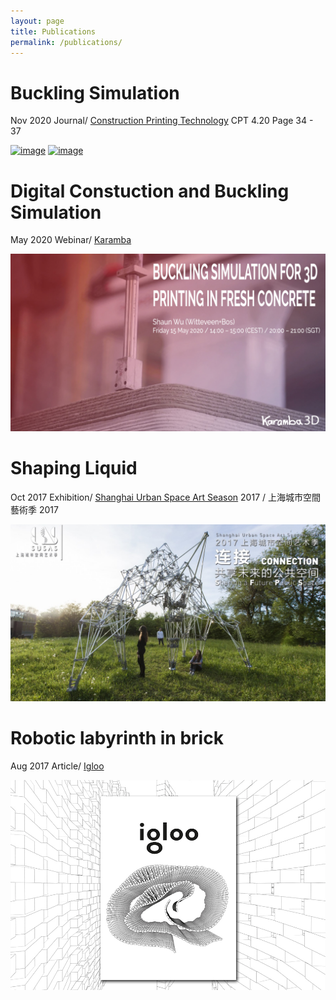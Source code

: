 ```yaml
---
layout: page
title: Publications
permalink: /publications/
---
```



# Buckling Simulation
Nov 2020
Journal/ [Construction Printing Technology][CPT] CPT 4.20 Page 34 - 37

[![image](/assets/publication/BucklingSimulation_01.jpeg)](/assets/publication/BucklingSimulation_01.jpeg)
[![image](/assets/publication/BucklingSimulation_02.jpeg)](/assets/publication/BucklingSimulation_02.jpeg)


# Digital Constuction and Buckling Simulation
May 2020
Webinar/ [Karamba][KABA]

[![image](/assets/publication/200515_Webinar_3dPrintConcrete.jpg)](/assets/publication/200515_Webinar_3dPrintConcrete.jpg)


# Shaping Liquid
Oct 2017
Exhibition/ [Shanghai Urban Space Art Season][SUSAS] 2017 / 上海城市空間藝術季 2017

[![image](/assets/publication/SUSASoct15_3month.jpg)](/assets/publication/SUSASoct15_3month.jpg)

# Robotic labyrinth in brick
Aug 2017
Article/ [Igloo][ILOO]

[![image](/assets/publication/igloo.jpg)](/assets/publication/igloo.jpg)


[CPT]: https://www.cpt-worldwide.com/
[KABA]: https://www.karamba3d.com/webinar/15-may-2020-3dprintconcrete/
[SUSAS]: http://www.susas.com.cn/2017susas/index.html
[ILOO]: https://www.igloo.ro/igloo-179-parametricism-si-reprezentare/
